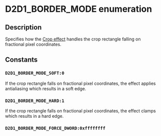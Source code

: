 # D2D1_BORDER_MODE enumeration

## Description

Specifies how the [Crop effect](https://learn.microsoft.com/windows/desktop/Direct2D/crop) handles the crop rectangle falling on fractional pixel coordinates.

## Constants

### `D2D1_BORDER_MODE_SOFT:0`

 If the crop rectangle falls on fractional pixel coordinates, the effect applies antialiasing which results in a soft edge.

### `D2D1_BORDER_MODE_HARD:1`

If the crop rectangle falls on fractional pixel coordinates, the effect clamps which results in a hard edge.

### `D2D1_BORDER_MODE_FORCE_DWORD:0xffffffff`